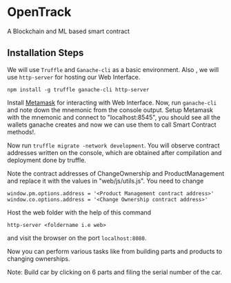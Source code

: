 # OpenTrack
A Blockchain and ML based smart contract

## Installation Steps
We will use ```Truffle``` and ```Ganache-cli``` as a basic environment. Also , we will use ```http-server``` for hosting our Web Interface.
```
npm install -g truffle ganache-cli http-server
```
Install [Metamask](https://metamask.io/) for interacting with Web Interface.
Now, run ```ganache-cli``` and note down the mnemonic from the console output. Setup Metamask with the mnemonic and connect to "localhost:8545", you should see all the wallets ganache creates and now we can use them to call Smart Contract methods!.

Now run ```truffle migrate -network development```.
You will observe contract addresses written on the console, which are obtained after compilation and deployment done by truffle.

Note the contract addresses of ChangeOwnership and ProductManagement and replace it with the values in "web/js/utils.js". You need to change
```
window.pm.options.address = '<Product Management contract address>'
window.co.options.address = '<Change Ownership contract address>'
```
Host the web folder with the help of this command 
```
http-server <foldername i.e web>
```
and visit the browser on the port ```localhost:8080```.

Now you can perform various tasks like from building parts and products to changing ownerships. 

Note: Build car by clicking on 6 parts and filing the serial number of the car.